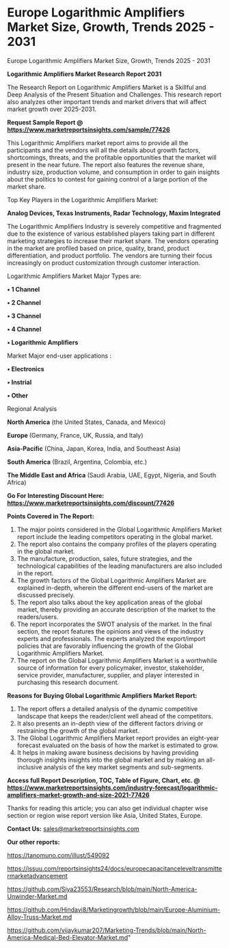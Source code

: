 # Europe Logarithmic Amplifiers Market Size, Growth, Trends 2025 - 2031
Europe Logarithmic Amplifiers Market Size, Growth, Trends 2025 - 2031

<strong>Logarithmic Amplifiers Market Research Report 2031</strong>

The Research Report on Logarithmic Amplifiers Market is a Skillful and Deep Analysis of the Present Situation and Challenges. This research report also analyzes other important trends and market drivers that will affect market growth over 2025-2031.

<strong>Request Sample Report @ <a href=https://www.marketreportsinsights.com/sample/77426>https://www.marketreportsinsights.com/sample/77426</a></strong>

This Logarithmic Amplifiers market report aims to provide all the participants and the vendors will all the details about growth factors, shortcomings, threats, and the profitable opportunities that the market will present in the near future. The report also features the revenue share, industry size, production volume, and consumption in order to gain insights about the politics to contest for gaining control of a large portion of the market share.

Top Key Players in the Logarithmic Amplifiers Market:

<strong>Analog Devices, Texas Instruments, Radar Technology, Maxim Integrated</strong>

The Logarithmic Amplifiers Industry is severely competitive and fragmented due to the existence of various established players taking part in different marketing strategies to increase their market share. The vendors operating in the market are profiled based on price, quality, brand, product differentiation, and product portfolio. The vendors are turning their focus increasingly on product customization through customer interaction.

Logarithmic Amplifiers Market Major Types are:

<strong>• 1 Channel

• 2 Channel

• 3 Channel

• 4 Channel

• Logarithmic Amplifiers</strong>

Market Major end-user applications :

<strong>• Electronics

• Instrial

• Other</strong>

Regional Analysis

</u><strong><b>North America</b></strong> (the United States, Canada, and Mexico)

<strong><b>Europe </b></strong>(Germany, France, UK, Russia, and Italy)

<strong><b>Asia-Pacific</b></strong> (China, Japan, Korea, India, and Southeast Asia)

<strong><b>South America</b></strong> (Brazil, Argentina, Colombia, etc.)

<strong><b>The Middle East and Africa</b></strong> (Saudi Arabia, UAE, Egypt, Nigeria, and South Africa)

<strong>Go For Interesting Discount Here: <a href=https://www.marketreportsinsights.com/discount/77426>https://www.marketreportsinsights.com/discount/77426</a></strong>

<strong>Points Covered in The Report:</strong>
<ol>
  <li>The major points considered in the Global Logarithmic Amplifiers Market report include the leading competitors operating in the global market.</li>
  <li>The report also contains the company profiles of the players operating in the global market.</li>
  <li>The manufacture, production, sales, future strategies, and the technological capabilities of the leading manufacturers are also included in the report.</li>
  <li>The growth factors of the Global Logarithmic Amplifiers Market are explained in-depth, wherein the different end-users of the market are discussed precisely.</li>
  <li>The report also talks about the key application areas of the global market, thereby providing an accurate description of the market to the readers/users.</li>
  <li>The report incorporates the SWOT analysis of the market. In the final section, the report features the opinions and views of the industry experts and professionals. The experts analyzed the export/import policies that are favorably influencing the growth of the Global Logarithmic Amplifiers Market.</li>
  <li>The report on the Global Logarithmic Amplifiers Market is a worthwhile source of information for every policymaker, investor, stakeholder, service provider, manufacturer, supplier, and player interested in purchasing this research document.</li>
</ol>
<strong>Reasons for Buying Global Logarithmic Amplifiers Market Report:</strong>

<ol>
  <li>The report offers a detailed analysis of the dynamic competitive landscape that keeps the reader/client well ahead of the competitors.</li>
  <li>It also presents an in-depth view of the different factors driving or restraining the growth of the global market.</li>
  <li>The Global Logarithmic Amplifiers Market report provides an eight-year forecast evaluated on the basis of how the market is estimated to grow.</li>
  <li>It helps in making aware business decisions by having providing thorough insights insights into the global market and by making an all-inclusive analysis of the key market segments and sub-segments.</li>
</ol>
<strong>Access full Report Description, TOC, Table of Figure, Chart, etc. @ <a href=https://www.marketreportsinsights.com/industry-forecast/logarithmic-amplifiers-market-growth-and-size-2021-77426>https://www.marketreportsinsights.com/industry-forecast/logarithmic-amplifiers-market-growth-and-size-2021-77426</a></strong>


Thanks for reading this article; you can also get individual chapter wise section or region wise report version like Asia, United States, Europe.

<strong>Contact Us:</strong>
sales@marketreportsinsights.com

<strong>Our other reports:</strong>

<a href=https://tanomuno.com/illust/549092>https://tanomuno.com/illust/549092</a>

<a href=https://issuu.com/reportsinsights24/docs/europecapacitanceleveltransmittermarketadvancement>https://issuu.com/reportsinsights24/docs/europecapacitanceleveltransmittermarketadvancement</a>

<a href=https://github.com/Siya23553/Research/blob/main/North-America-Unwinder-Market.md>https://github.com/Siya23553/Research/blob/main/North-America-Unwinder-Market.md</a>

<a href=https://github.com/Hindavi8/Marketingrowth/blob/main/Europe-Aluminium-Alloy-Truss-Market.md>https://github.com/Hindavi8/Marketingrowth/blob/main/Europe-Aluminium-Alloy-Truss-Market.md</a>

<a href=https://github.com/vijaykumar207/Marketing-Trends/blob/main/North-America-Medical-Bed-Elevator-Market.md>https://github.com/vijaykumar207/Marketing-Trends/blob/main/North-America-Medical-Bed-Elevator-Market.md</a>"
